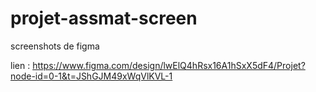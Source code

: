 # projet-assmat-screen
screenshots de figma

lien : https://www.figma.com/design/lwElQ4hRsx16A1hSxX5dF4/Projet?node-id=0-1&t=JShGJM49xWqVlKVL-1
